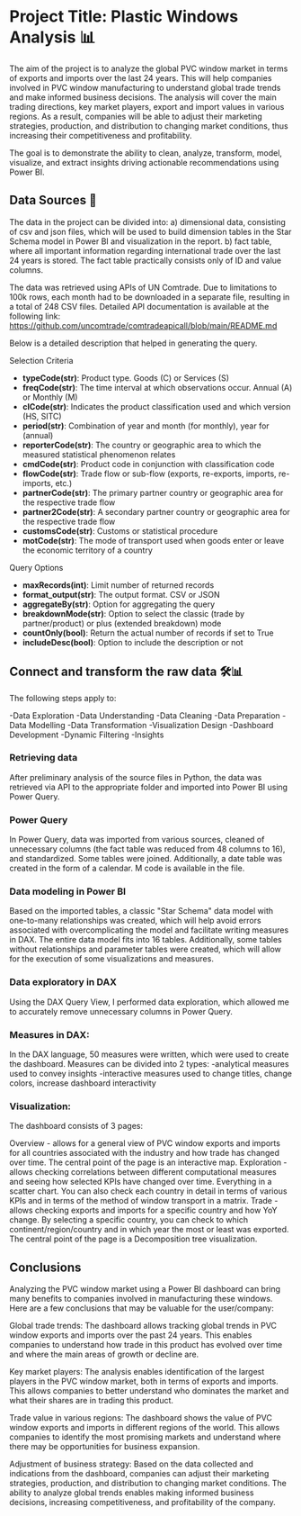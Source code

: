 # Project Title: Plastic Windows Analysis 📊

The aim of the project is to analyze the global PVC window market in terms of exports and imports over the last 24 years. This will help companies involved in PVC window manufacturing to understand global trade trends and make informed business decisions. The analysis will cover the main trading directions, key market players, export and import values in various regions. As a result, companies will be able to adjust their marketing strategies, production, and distribution to changing market conditions, thus increasing their competitiveness and profitability.

The goal is to demonstrate the ability to clean, analyze, transform, model, visualize, and extract insights driving actionable recommendations using Power BI.

## Data Sources 📂
The data in the project can be divided into:
a) dimensional data, consisting of csv and json files, which will be used to build dimension tables in the Star Schema model in Power BI and visualization in the report.
b) fact table, where all important information regarding international trade over the last 24 years is stored. The fact table practically consists only of ID and value columns.

The data was retrieved using APIs of UN Comtrade. Due to limitations to 100k rows, each month had to be downloaded in a separate file, resulting in a total of 248 CSV files.
Detailed API documentation is available at the following link:
https://github.com/uncomtrade/comtradeapicall/blob/main/README.md

Below is a detailed description that helped in generating the query.

Selection Criteria

- **typeCode(str)**: Product type. Goods (C) or Services (S)
- **freqCode(str)**: The time interval at which observations occur. Annual (A) or Monthly (M)
- **clCode(str)**: Indicates the product classification used and which version (HS, SITC)
- **period(str)**: Combination of year and month (for monthly), year for (annual)
- **reporterCode(str)**: The country or geographic area to which the measured statistical phenomenon relates
- **cmdCode(str)**: Product code in conjunction with classification code
- **flowCode(str)**: Trade flow or sub-flow (exports, re-exports, imports, re-imports, etc.)
- **partnerCode(str)**: The primary partner country or geographic area for the respective trade flow
- **partner2Code(str)**: A secondary partner country or geographic area for the respective trade flow
- **customsCode(str)**: Customs or statistical procedure
- **motCode(str)**: The mode of transport used when goods enter or leave the economic territory of a country

Query Options

- **maxRecords(int)**: Limit number of returned records
- **format_output(str)**: The output format. CSV or JSON
- **aggregateBy(str)**: Option for aggregating the query
- **breakdownMode(str)**: Option to select the classic (trade by partner/product) or plus (extended breakdown) mode
- **countOnly(bool)**: Return the actual number of records if set to True
- **includeDesc(bool)**: Option to include the description or not


## Connect and transform the raw data 🛠️📊

The following steps apply to:

-Data Exploration
-Data Understanding
-Data Cleaning
-Data Preparation
-Data Modelling
-Data Transformation
-Visualization Design
-Dashboard Development
-Dynamic Filtering
-Insights

### Retrieving data

After preliminary analysis of the source files in Python, the data was retrieved via API to the appropriate folder and imported into Power BI using Power Query.

### Power Query
In Power Query, data was imported from various sources, cleaned of unnecessary columns (the fact table was reduced from 48 columns to 16), and standardized. Some tables were joined. Additionally, a date table was created in the form of a calendar.
M code is available in the file.

### Data modeling in Power BI
Based on the imported tables, a classic "Star Schema" data model with one-to-many relationships was created, which will help avoid errors associated with overcomplicating the model and facilitate writing measures in DAX. The entire data model fits into 16 tables.
Additionally, some tables without relationships and parameter tables were created, which will allow for the execution of some visualizations and measures.

### Data exploratory in DAX
Using the DAX Query View, I performed data exploration, which allowed me to accurately remove unnecessary columns in Power Query.

### Measures in DAX:
In the DAX language, 50 measures were written, which were used to create the dashboard. Measures can be divided into 2 types:
-analytical measures used to convey insights
-interactive measures used to change titles, change colors, increase dashboard interactivity

### Visualization:
The dashboard consists of 3 pages:

Overview - allows for a general view of PVC window exports and imports for all countries associated with the industry and how trade has changed over time. The central point of the page is an interactive map.
Exploration - allows checking correlations between different computational measures and seeing how selected KPIs have changed over time. Everything in a scatter chart. You can also check each country in detail in terms of various KPIs and in terms of the method of window transport in a matrix.
Trade - allows checking exports and imports for a specific country and how YoY change. By selecting a specific country, you can check to which continent/region/country and in which year the most or least was exported. The central point of the page is a Decomposition tree visualization.


## Conclusions

Analyzing the PVC window market using a Power BI dashboard can bring many benefits to companies involved in manufacturing these windows. Here are a few conclusions that may be valuable for the user/company:

Global trade trends: The dashboard allows tracking global trends in PVC window exports and imports over the past 24 years. This enables companies to understand how trade in this product has evolved over time and where the main areas of growth or decline are.

Key market players: The analysis enables identification of the largest players in the PVC window market, both in terms of exports and imports. This allows companies to better understand who dominates the market and what their shares are in trading this product.

Trade value in various regions: The dashboard shows the value of PVC window exports and imports in different regions of the world. This allows companies to identify the most promising markets and understand where there may be opportunities for business expansion.

Adjustment of business strategy: Based on the data collected and indications from the dashboard, companies can adjust their marketing strategies, production, and distribution to changing market conditions. The ability to analyze global trends enables making informed business decisions, increasing competitiveness, and profitability of the company.
